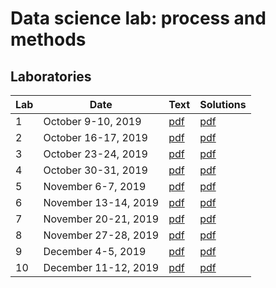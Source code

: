 # Data science lab: process and methods

## Laboratories

| Lab | Date | Text | Solutions |
|-----|------|---|---|
| 1 | October 9-10, 2019 | [pdf](http://dbdmg.polito.it/wordpress/wp-content/uploads/2019/10/Data_Science_Lab___Lab_1.pdf) | [pdf](http://dbdmg.polito.it/wordpress/wp-content/uploads/2019/10/Lab1_Solution.pdf) |
| 2 | October 16-17, 2019 | [pdf](http://dbdmg.polito.it/wordpress/wp-content/uploads/2019/10/Data_Science_Lab___Lab_2.pdf) | [pdf](http://dbdmg.polito.it/wordpress/wp-content/uploads/2019/11/Lab2_Solution.pdf) |
| 3 | October 23-24, 2019 | [pdf](http://dbdmg.polito.it/wordpress/wp-content/uploads/2019/10/Data_Science_Lab___Lab_3.pdf) | [pdf](http://dbdmg.polito.it/wordpress/wp-content/uploads/2019/10/Solution_lab_3.pdf) |
| 4 | October 30-31, 2019 | [pdf](http://dbdmg.polito.it/wordpress/wp-content/uploads/2019/10/Data_Science_Lab___Lab_4.pdf) | [pdf](http://dbdmg.polito.it/wordpress/wp-content/uploads/2019/11/Lab4_Solution.pdf) |
| 5 | November 6-7, 2019 | [pdf](http://dbdmg.polito.it/wordpress/wp-content/uploads/2019/11/Data_Science_Lab___Lab_5.pdf) | [pdf](http://dbdmg.polito.it/wordpress/wp-content/uploads/2019/11/Lab5_Solution.pdf) |
| 6 | November 13-14, 2019 | [pdf](http://dbdmg.polito.it/wordpress/wp-content/uploads/2019/11/Data_Science_Lab___Lab_6.pdf) | [pdf](https://dbdmg.polito.it/wordpress/wp-content/uploads/2019/12/Solution_Lab_6.pdf) |
| 7 | November 20-21, 2019 | [pdf](http://dbdmg.polito.it/wordpress/wp-content/uploads/2019/11/Data_Science_Lab___Lab_7.pdf) | [pdf](https://dbdmg.polito.it/wordpress/wp-content/uploads/2020/01/Lab7_solution.pdf) |
| 8 | November 27-28, 2019 | [pdf](http://dbdmg.polito.it/wordpress/wp-content/uploads/2019/11/Data_Science_Lab___Lab_8.pdf) | [pdf](https://dbdmg.polito.it/wordpress/wp-content/uploads/2020/06/Solution_Lab8.pdf) |
| 9 | December 4-5, 2019 | [pdf](https://dbdmg.polito.it/wordpress/wp-content/uploads/2019/12/Data_Science_Lab___Lab_9.pdf) | [pdf](https://dbdmg.polito.it/wordpress/wp-content/uploads/2020/01/Solution_Lab9.pdf) |
| 10 | December 11-12, 2019 | [pdf](https://dbdmg.polito.it/wordpress/wp-content/uploads/2019/12/Data_Science_Lab___Lab_10_v2.pdf) | [pdf](https://dbdmg.polito.it/wordpress/wp-content/uploads/2019/12/Solution_lab10.pdf) |
